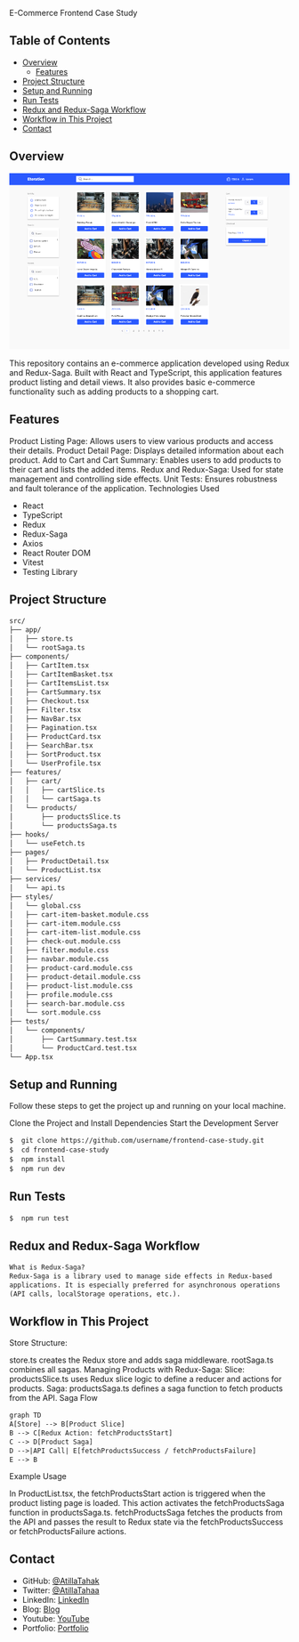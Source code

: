 E-Commerce Frontend Case Study

## Table of Contents

- [Overview](#overview)
  - [Features](#features)
- [Project Structure](#project-structure)
- [Setup and Running](#setup-and-running)
- [Run Tests](#run-tests)
- [Redux and Redux-Saga Workflow](#redux-and-redux-saga-workflow)
- [Workflow in This Project](#workflow-in-this-project)
- [Contact](#contact)

## Overview

![screenshot](screenshot.png)

This repository contains an e-commerce application developed using Redux and Redux-Saga. Built with React and TypeScript, this application features product listing and detail views. It also provides basic e-commerce functionality such as adding products to a shopping cart.

## Features
Product Listing Page: Allows users to view various products and access their details.
Product Detail Page: Displays detailed information about each product.
Add to Cart and Cart Summary: Enables users to add products to their cart and lists the added items.
Redux and Redux-Saga: Used for state management and controlling side effects.
Unit Tests: Ensures robustness and fault tolerance of the application.
Technologies Used
- React
- TypeScript
- Redux
- Redux-Saga
- Axios
- React Router DOM
- Vitest
- Testing Library

## Project Structure
```
src/
├── app/
│   ├── store.ts
│   └── rootSaga.ts
├── components/
│   ├── CartItem.tsx
│   ├── CartItemBasket.tsx
│   ├── CartItemsList.tsx
│   ├── CartSummary.tsx
│   ├── Checkout.tsx
│   ├── Filter.tsx
│   ├── NavBar.tsx
│   ├── Pagination.tsx
│   ├── ProductCard.tsx
│   ├── SearchBar.tsx
│   ├── SortProduct.tsx
│   └── UserProfile.tsx
├── features/
│   ├── cart/
│   │   ├── cartSlice.ts
│   │   └── cartSaga.ts
│   └── products/
│       ├── productsSlice.ts
│       └── productsSaga.ts
├── hooks/
│   └── useFetch.ts
├── pages/
│   ├── ProductDetail.tsx
│   └── ProductList.tsx
├── services/
│   └── api.ts
├── styles/
│   └── global.css
│   ├── cart-item-basket.module.css
│   ├── cart-item.module.css
│   ├── cart-item-list.module.css
│   ├── check-out.module.css
│   ├── filter.module.css
│   ├── navbar.module.css
│   ├── product-card.module.css
│   ├── product-detail.module.css
│   ├── product-list.module.css
│   ├── profile.module.css
│   ├── search-bar.module.css
│   └── sort.module.css
├── tests/
│   └── components/
│       ├── CartSummary.test.tsx
│       └── ProductCard.test.tsx
└── App.tsx
```
## Setup and Running

Follow these steps to get the project up and running on your local machine.

Clone the Project and Install Dependencies
Start the Development Server

```bash
$  git clone https://github.com/username/frontend-case-study.git
$  cd frontend-case-study
$  npm install
$  npm run dev
```

## Run Tests
```bash
$  npm run test
```
## Redux and Redux-Saga Workflow
	What is Redux-Saga?
	Redux-Saga is a library used to manage side effects in Redux-based applications. It is especially preferred for asynchronous operations (API calls, localStorage operations, etc.).

## Workflow in This Project

Store Structure:

store.ts creates the Redux store and adds saga middleware.
rootSaga.ts combines all sagas.
Managing Products with Redux-Saga:
Slice: productsSlice.ts uses Redux slice logic to define a reducer and actions for products.
Saga: productsSaga.ts defines a saga function to fetch products from the API.
Saga Flow

	graph TD
	A[Store] --> B[Product Slice]
	B --> C[Redux Action: fetchProductsStart]
	C --> D[Product Saga]
	D -->|API Call| E[fetchProductsSuccess / fetchProductsFailure]
	E --> B

Example Usage

In ProductList.tsx, the fetchProductsStart action is triggered when the product listing page is loaded.
This action activates the fetchProductsSaga function in productsSaga.ts.
fetchProductsSaga fetches the products from the API and passes the result to Redux state via the fetchProductsSuccess or fetchProductsFailure actions.


## Contact

- GitHub: [@AtillaTahak](https://github.com/AtillaTahak)
- Twitter: [@AtillaTahaa](https://twitter.com/AtillaTahaa)
- LinkedIn: [LinkedIn](https://www.linkedin.com/in/atillatahakordugum)
- Blog: [Blog](https://atillataha.blogspot.com)
- Youtube: [YouTube](https://www.youtube.com/channel/UCmoD0x4Z9vdG2PCsI5p8FYg)
- Portfolio: [Portfolio](atillataha.netlify.app)
